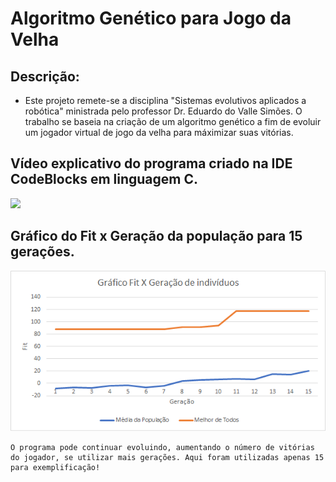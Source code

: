 # Algoritmo Genético para Jogo da Velha

## Descrição:
  - Este projeto remete-se a disciplina "Sistemas evolutivos aplicados a robótica" ministrada pelo professor Dr. Eduardo do Valle Simões. O trabalho se baseia na criação de
    um algoritmo genético a fim de evoluir um jogador virtual de jogo da velha para máximizar suas vitórias.

## Vídeo explicativo do programa criado na IDE CodeBlocks em linguagem C.
[![](http://img.youtube.com/vi/H74lDw8TPus/0.jpg)](http://www.youtube.com/watch?v=H74lDw8TPus "Algoritmo genético para Jogo da Velha")

## Gráfico do Fit x Geração da população para 15 gerações. 
![Gráfico do Fit x Geração](https://github.com/Arthur-AP/Algoritmo-gen-tico---Jogo-da-Velha/blob/master/Gr%C3%A1fico%20fitness%20X%20gera%C3%A7%C3%A3o.png)

    O programa pode continuar evoluindo, aumentando o número de vitórias do jogador, se utilizar mais gerações. Aqui foram utilizadas apenas 15 para exemplificação!
  

